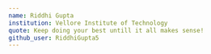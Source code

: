 ```yaml
---
name: Riddhi Gupta
institution: Vellore Institute of Technology
quote: Keep doing your best untill it all makes sense!
github_user: RiddhiGupta5
---
```


